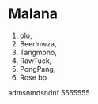 # Malana
1. olo, 
2. Beerlnwza, 
3. Tangmono,
4. RawTuck, 
5. PongPang, 
6. Rose bp

admsnmdsndnf
5555555
